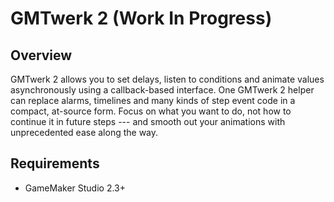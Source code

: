 # GMTwerk 2 (Work In Progress)

## Overview

GMTwerk 2 allows you to set delays, listen to conditions and animate values
asynchronously using a callback-based interface. One GMTwerk 2 helper can replace
alarms, timelines and many kinds of step event code in a compact, at-source form.
Focus on what you want to do, not how to continue it in future steps --- and
smooth out your animations with unprecedented ease along the way.

## Requirements

- GameMaker Studio 2.3+
